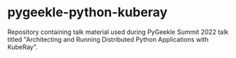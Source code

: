 # pygeekle-python-kuberay
Repository containing talk material used during PyGeekle Summit 2022 talk titled "Architecting and Running Distributed Python Applications with KubeRay".
